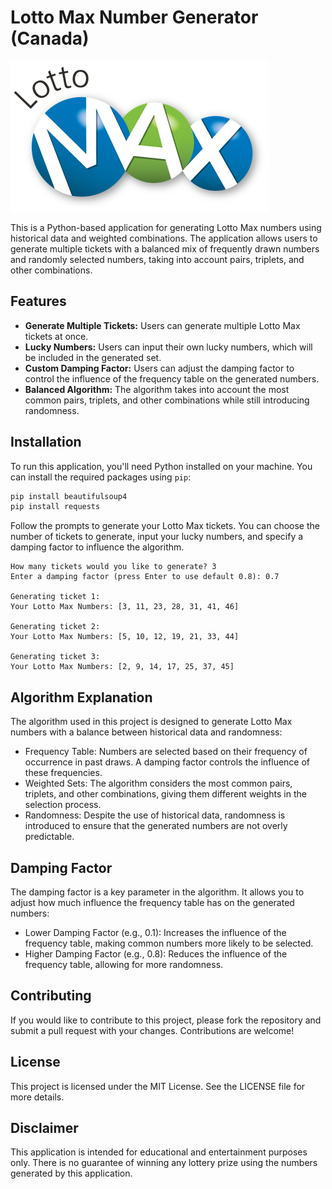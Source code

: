 # Lotto Max Number Generator (Canada)

![Lotto Max Logo](./Lotto_Max_Logo.png)

This is a Python-based application for generating Lotto Max numbers using historical data and weighted combinations. The application allows users to generate multiple tickets with a balanced mix of frequently drawn numbers and randomly selected numbers, taking into account pairs, triplets, and other combinations.

## Features

- **Generate Multiple Tickets:** Users can generate multiple Lotto Max tickets at once.
- **Lucky Numbers:** Users can input their own lucky numbers, which will be included in the generated set.
- **Custom Damping Factor:** Users can adjust the damping factor to control the influence of the frequency table on the generated numbers.
- **Balanced Algorithm:** The algorithm takes into account the most common pairs, triplets, and other combinations while still introducing randomness.

## Installation

To run this application, you'll need Python installed on your machine. You can install the required packages using `pip`:

```bash
pip install beautifulsoup4
pip install requests
```

Follow the prompts to generate your Lotto Max tickets. You can choose the number of tickets to generate, input your lucky numbers, and specify a damping factor to influence the algorithm.

```
How many tickets would you like to generate? 3
Enter a damping factor (press Enter to use default 0.8): 0.7

Generating ticket 1:
Your Lotto Max Numbers: [3, 11, 23, 28, 31, 41, 46]

Generating ticket 2:
Your Lotto Max Numbers: [5, 10, 12, 19, 21, 33, 44]

Generating ticket 3:
Your Lotto Max Numbers: [2, 9, 14, 17, 25, 37, 45]
```

## Algorithm Explanation
The algorithm used in this project is designed to generate Lotto Max numbers with a balance between historical data and randomness:

- Frequency Table: Numbers are selected based on their frequency of occurrence in past draws. A damping factor controls the influence of these frequencies.
- Weighted Sets: The algorithm considers the most common pairs, triplets, and other combinations, giving them different weights in the selection process.
- Randomness: Despite the use of historical data, randomness is introduced to ensure that the generated numbers are not overly predictable.

## Damping Factor
The damping factor is a key parameter in the algorithm. It allows you to adjust how much influence the frequency table has on the generated numbers:

- Lower Damping Factor (e.g., 0.1): Increases the influence of the frequency table, making common numbers more likely to be selected.
- Higher Damping Factor (e.g., 0.8): Reduces the influence of the frequency table, allowing for more randomness.

## Contributing
If you would like to contribute to this project, please fork the repository and submit a pull request with your changes. Contributions are welcome!

## License
This project is licensed under the MIT License. See the LICENSE file for more details.

## Disclaimer
This application is intended for educational and entertainment purposes only. There is no guarantee of winning any lottery prize using the numbers generated by this application.
